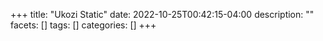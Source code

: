 +++
title: "Ukozi Static"
date: 2022-10-25T00:42:15-04:00
description: ""
facets: []
tags: []
categories: []
+++